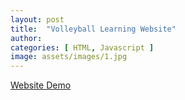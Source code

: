 ```yaml
---
layout: post
title:  "Volleyball Learning Website"
author: 
categories: [ HTML, Javascript ]
image: assets/images/1.jpg
---
```

[Website Demo](https://volleyball-tutorial.herokuapp.com/)